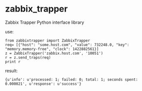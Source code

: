 # zabbix_trapper
Zabbix Trapper Python interface library

use:
```
from zabbixtrapper import ZabbixTrapper
req= [{"host": "some.host.com", "value": 732248.0, "key": "memory.memory-free", "clock": 1422882561}]
z = ZabbixTrapper('zabbix.host.com', '10051')
r = z.send_traps(req)
print r
```

result:
```
{u'info': u'processed: 1; failed: 0; total: 1; seconds spent: 0.000021', u'response': u'success'}
